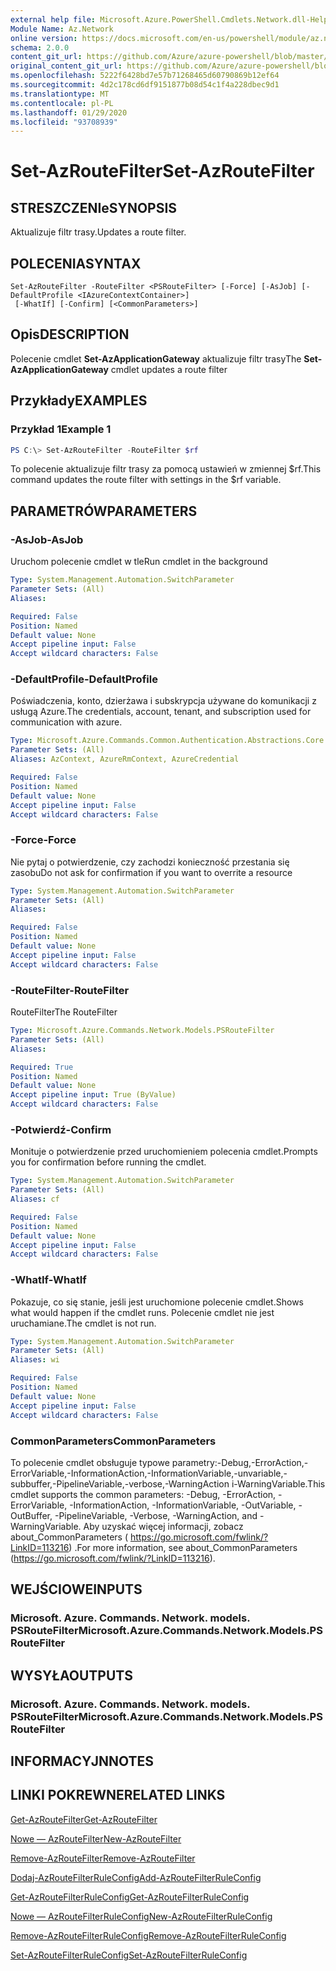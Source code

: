 ```yaml
---
external help file: Microsoft.Azure.PowerShell.Cmdlets.Network.dll-Help.xml
Module Name: Az.Network
online version: https://docs.microsoft.com/en-us/powershell/module/az.network/set-azroutefilter
schema: 2.0.0
content_git_url: https://github.com/Azure/azure-powershell/blob/master/src/Network/Network/help/Set-AzRouteFilter.md
original_content_git_url: https://github.com/Azure/azure-powershell/blob/master/src/Network/Network/help/Set-AzRouteFilter.md
ms.openlocfilehash: 5222f6428bd7e57b71268465d60790869b12ef64
ms.sourcegitcommit: 4d2c178cd6df9151877b08d54c1f4a228dbec9d1
ms.translationtype: MT
ms.contentlocale: pl-PL
ms.lasthandoff: 01/29/2020
ms.locfileid: "93708939"
---
```

# <span data-ttu-id="3272d-101">Set-AzRouteFilter</span><span class="sxs-lookup"><span data-stu-id="3272d-101">Set-AzRouteFilter</span></span>

## <span data-ttu-id="3272d-102">STRESZCZENIe</span><span class="sxs-lookup"><span data-stu-id="3272d-102">SYNOPSIS</span></span>
<span data-ttu-id="3272d-103">Aktualizuje filtr trasy.</span><span class="sxs-lookup"><span data-stu-id="3272d-103">Updates a route filter.</span></span>

## <span data-ttu-id="3272d-104">POLECENIA</span><span class="sxs-lookup"><span data-stu-id="3272d-104">SYNTAX</span></span>

```
Set-AzRouteFilter -RouteFilter <PSRouteFilter> [-Force] [-AsJob] [-DefaultProfile <IAzureContextContainer>]
 [-WhatIf] [-Confirm] [<CommonParameters>]
```

## <span data-ttu-id="3272d-105">Opis</span><span class="sxs-lookup"><span data-stu-id="3272d-105">DESCRIPTION</span></span>
<span data-ttu-id="3272d-106">Polecenie cmdlet **Set-AzApplicationGateway** aktualizuje filtr trasy</span><span class="sxs-lookup"><span data-stu-id="3272d-106">The **Set-AzApplicationGateway** cmdlet updates a route filter</span></span>

## <span data-ttu-id="3272d-107">Przykłady</span><span class="sxs-lookup"><span data-stu-id="3272d-107">EXAMPLES</span></span>

### <span data-ttu-id="3272d-108">Przykład 1</span><span class="sxs-lookup"><span data-stu-id="3272d-108">Example 1</span></span>
```powershell
PS C:\> Set-AzRouteFilter -RouteFilter $rf
```

<span data-ttu-id="3272d-109">To polecenie aktualizuje filtr trasy za pomocą ustawień w zmiennej $rf.</span><span class="sxs-lookup"><span data-stu-id="3272d-109">This command updates the route filter with settings in the $rf variable.</span></span>

## <span data-ttu-id="3272d-110">PARAMETRÓW</span><span class="sxs-lookup"><span data-stu-id="3272d-110">PARAMETERS</span></span>

### <span data-ttu-id="3272d-111">-AsJob</span><span class="sxs-lookup"><span data-stu-id="3272d-111">-AsJob</span></span>
<span data-ttu-id="3272d-112">Uruchom polecenie cmdlet w tle</span><span class="sxs-lookup"><span data-stu-id="3272d-112">Run cmdlet in the background</span></span>

```yaml
Type: System.Management.Automation.SwitchParameter
Parameter Sets: (All)
Aliases:

Required: False
Position: Named
Default value: None
Accept pipeline input: False
Accept wildcard characters: False
```

### <span data-ttu-id="3272d-113">-DefaultProfile</span><span class="sxs-lookup"><span data-stu-id="3272d-113">-DefaultProfile</span></span>
<span data-ttu-id="3272d-114">Poświadczenia, konto, dzierżawa i subskrypcja używane do komunikacji z usługą Azure.</span><span class="sxs-lookup"><span data-stu-id="3272d-114">The credentials, account, tenant, and subscription used for communication with azure.</span></span>

```yaml
Type: Microsoft.Azure.Commands.Common.Authentication.Abstractions.Core.IAzureContextContainer
Parameter Sets: (All)
Aliases: AzContext, AzureRmContext, AzureCredential

Required: False
Position: Named
Default value: None
Accept pipeline input: False
Accept wildcard characters: False
```

### <span data-ttu-id="3272d-115">-Force</span><span class="sxs-lookup"><span data-stu-id="3272d-115">-Force</span></span>
<span data-ttu-id="3272d-116">Nie pytaj o potwierdzenie, czy zachodzi konieczność przestania się zasobu</span><span class="sxs-lookup"><span data-stu-id="3272d-116">Do not ask for confirmation if you want to overrite a resource</span></span>

```yaml
Type: System.Management.Automation.SwitchParameter
Parameter Sets: (All)
Aliases:

Required: False
Position: Named
Default value: None
Accept pipeline input: False
Accept wildcard characters: False
```

### <span data-ttu-id="3272d-117">-RouteFilter</span><span class="sxs-lookup"><span data-stu-id="3272d-117">-RouteFilter</span></span>
<span data-ttu-id="3272d-118">RouteFilter</span><span class="sxs-lookup"><span data-stu-id="3272d-118">The RouteFilter</span></span>

```yaml
Type: Microsoft.Azure.Commands.Network.Models.PSRouteFilter
Parameter Sets: (All)
Aliases:

Required: True
Position: Named
Default value: None
Accept pipeline input: True (ByValue)
Accept wildcard characters: False
```

### <span data-ttu-id="3272d-119">-Potwierdź</span><span class="sxs-lookup"><span data-stu-id="3272d-119">-Confirm</span></span>
<span data-ttu-id="3272d-120">Monituje o potwierdzenie przed uruchomieniem polecenia cmdlet.</span><span class="sxs-lookup"><span data-stu-id="3272d-120">Prompts you for confirmation before running the cmdlet.</span></span>

```yaml
Type: System.Management.Automation.SwitchParameter
Parameter Sets: (All)
Aliases: cf

Required: False
Position: Named
Default value: None
Accept pipeline input: False
Accept wildcard characters: False
```

### <span data-ttu-id="3272d-121">-WhatIf</span><span class="sxs-lookup"><span data-stu-id="3272d-121">-WhatIf</span></span>
<span data-ttu-id="3272d-122">Pokazuje, co się stanie, jeśli jest uruchomione polecenie cmdlet.</span><span class="sxs-lookup"><span data-stu-id="3272d-122">Shows what would happen if the cmdlet runs.</span></span> <span data-ttu-id="3272d-123">Polecenie cmdlet nie jest uruchamiane.</span><span class="sxs-lookup"><span data-stu-id="3272d-123">The cmdlet is not run.</span></span>

```yaml
Type: System.Management.Automation.SwitchParameter
Parameter Sets: (All)
Aliases: wi

Required: False
Position: Named
Default value: None
Accept pipeline input: False
Accept wildcard characters: False
```

### <span data-ttu-id="3272d-124">CommonParameters</span><span class="sxs-lookup"><span data-stu-id="3272d-124">CommonParameters</span></span>
<span data-ttu-id="3272d-125">To polecenie cmdlet obsługuje typowe parametry:-Debug,-ErrorAction,-ErrorVariable,-InformationAction,-InformationVariable,-unvariable,-subbuffer,-PipelineVariable,-verbose,-WarningAction i-WarningVariable.</span><span class="sxs-lookup"><span data-stu-id="3272d-125">This cmdlet supports the common parameters: -Debug, -ErrorAction, -ErrorVariable, -InformationAction, -InformationVariable, -OutVariable, -OutBuffer, -PipelineVariable, -Verbose, -WarningAction, and -WarningVariable.</span></span> <span data-ttu-id="3272d-126">Aby uzyskać więcej informacji, zobacz about_CommonParameters ( https://go.microsoft.com/fwlink/?LinkID=113216) .</span><span class="sxs-lookup"><span data-stu-id="3272d-126">For more information, see about_CommonParameters (https://go.microsoft.com/fwlink/?LinkID=113216).</span></span>

## <span data-ttu-id="3272d-127">WEJŚCIOWE</span><span class="sxs-lookup"><span data-stu-id="3272d-127">INPUTS</span></span>

### <span data-ttu-id="3272d-128">Microsoft. Azure. Commands. Network. models. PSRouteFilter</span><span class="sxs-lookup"><span data-stu-id="3272d-128">Microsoft.Azure.Commands.Network.Models.PSRouteFilter</span></span>

## <span data-ttu-id="3272d-129">WYSYŁA</span><span class="sxs-lookup"><span data-stu-id="3272d-129">OUTPUTS</span></span>

### <span data-ttu-id="3272d-130">Microsoft. Azure. Commands. Network. models. PSRouteFilter</span><span class="sxs-lookup"><span data-stu-id="3272d-130">Microsoft.Azure.Commands.Network.Models.PSRouteFilter</span></span>

## <span data-ttu-id="3272d-131">INFORMACYJN</span><span class="sxs-lookup"><span data-stu-id="3272d-131">NOTES</span></span>

## <span data-ttu-id="3272d-132">LINKI POKREWNE</span><span class="sxs-lookup"><span data-stu-id="3272d-132">RELATED LINKS</span></span>

[<span data-ttu-id="3272d-133">Get-AzRouteFilter</span><span class="sxs-lookup"><span data-stu-id="3272d-133">Get-AzRouteFilter</span></span>](./Get-AzRouteFilter.md)

[<span data-ttu-id="3272d-134">Nowe — AzRouteFilter</span><span class="sxs-lookup"><span data-stu-id="3272d-134">New-AzRouteFilter</span></span>](./New-AzRouteFilter.md)

[<span data-ttu-id="3272d-135">Remove-AzRouteFilter</span><span class="sxs-lookup"><span data-stu-id="3272d-135">Remove-AzRouteFilter</span></span>](./Remove-AzRouteFilter.md)

[<span data-ttu-id="3272d-136">Dodaj-AzRouteFilterRuleConfig</span><span class="sxs-lookup"><span data-stu-id="3272d-136">Add-AzRouteFilterRuleConfig</span></span>](./Add-AzRouteFilterRuleConfig.md)

[<span data-ttu-id="3272d-137">Get-AzRouteFilterRuleConfig</span><span class="sxs-lookup"><span data-stu-id="3272d-137">Get-AzRouteFilterRuleConfig</span></span>](./Get-AzRouteFilterRuleConfig.md)

[<span data-ttu-id="3272d-138">Nowe — AzRouteFilterRuleConfig</span><span class="sxs-lookup"><span data-stu-id="3272d-138">New-AzRouteFilterRuleConfig</span></span>](./New-AzRouteFilterRuleConfig.md)

[<span data-ttu-id="3272d-139">Remove-AzRouteFilterRuleConfig</span><span class="sxs-lookup"><span data-stu-id="3272d-139">Remove-AzRouteFilterRuleConfig</span></span>](./Remove-AzRouteFilterRuleConfig.md)

[<span data-ttu-id="3272d-140">Set-AzRouteFilterRuleConfig</span><span class="sxs-lookup"><span data-stu-id="3272d-140">Set-AzRouteFilterRuleConfig</span></span>](./Set-AzRouteFilterRuleConfig.md)
